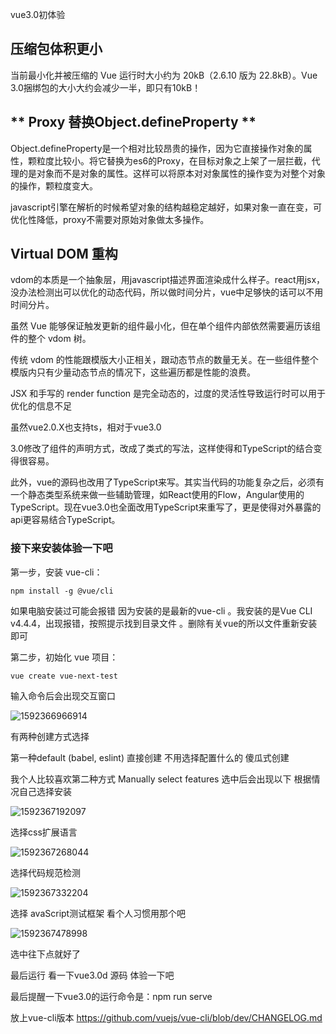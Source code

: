 vue3.0初体验

## **压缩包体积更小**

当前最小化并被压缩的 Vue 运行时大小约为 20kB（2.6.10 版为 22.8kB）。Vue 3.0捆绑包的大小大约会减少一半，即只有10kB！

## ** Proxy 替换Object.defineProperty **

Object.defineProperty是一个相对比较昂贵的操作，因为它直接操作对象的属性，颗粒度比较小。将它替换为es6的Proxy，在目标对象之上架了一层拦截，代理的是对象而不是对象的属性。这样可以将原本对对象属性的操作变为对整个对象的操作，颗粒度变大。

javascript引擎在解析的时候希望对象的结构越稳定越好，如果对象一直在变，可优化性降低，proxy不需要对原始对象做太多操作。

## **Virtual DOM 重构**

vdom的本质是一个抽象层，用javascript描述界面渲染成什么样子。react用jsx，没办法检测出可以优化的动态代码，所以做时间分片，vue中足够快的话可以不用时间分片。

虽然 Vue 能够保证触发更新的组件最小化，但在单个组件内部依然需要遍历该组件的整个 vdom 树。

传统 vdom 的性能跟模版大小正相关，跟动态节点的数量无关。在一些组件整个模版内只有少量动态节点的情况下，这些遍历都是性能的浪费。

JSX 和手写的 render function 是完全动态的，过度的灵活性导致运行时可以用于优化的信息不足

虽然vue2.0.X也支持ts，相对于vue3.0

3.0修改了组件的声明方式，改成了类式的写法，这样使得和TypeScript的结合变得很容易。

此外，vue的源码也改用了TypeScript来写。其实当代码的功能复杂之后，必须有一个静态类型系统来做一些辅助管理，如React使用的Flow，Angular使用的TypeScript。现在vue3.0也全面改用TypeScript来重写了，更是使得对外暴露的api更容易结合TypeScript。

### **接下来安装体验一下吧**

第一步，安装 vue-cli：

```
npm install -g @vue/cli
```

如果电脑安装过可能会报错 因为安装的是最新的vue-cli 。我安装的是Vue CLI v4.4.4，出现报错，按照提示找到目录文件 。删除有关vue的所以文件重新安装即可

第二步，初始化 vue 项目：

```
vue create vue-next-test
```

输入命令后会出现交互窗口

![1592366966914](C:\Users\qiguoqing\AppData\Roaming\Typora\typora-user-images\1592366966914.png)

有两种创建方式选择

第一种default (babel, eslint) 直接创建 不用选择配置什么的 傻瓜式创建

我个人比较喜欢第二种方式 Manually select features  选中后会出现以下 根据情况自己选择安装

![1592367192097](C:\Users\qiguoqing\AppData\Roaming\Typora\typora-user-images\1592367192097.png)

选择css扩展语言

![1592367268044](C:\Users\qiguoqing\AppData\Roaming\Typora\typora-user-images\1592367268044.png)

选择代码规范检测

![1592367332204](C:\Users\qiguoqing\AppData\Roaming\Typora\typora-user-images\1592367332204.png)

选择 avaScript测试框架  看个人习惯用那个吧

![1592367478998](C:\Users\qiguoqing\AppData\Roaming\Typora\typora-user-images\1592367478998.png)

选中往下点就好了

最后运行 看一下vue3.0d 源码 体验一下吧

最后提醒一下vue3.0的运行命令是：npm run serve

放上vue-cli版本 https://github.com/vuejs/vue-cli/blob/dev/CHANGELOG.md